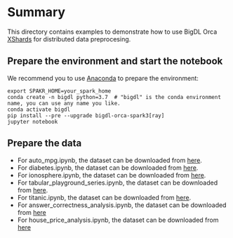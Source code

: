 # Summary
This directory contains examples to demonstrate how to use BigDL Orca [XShards](https://bigdl.readthedocs.io/en/latest/doc/Orca/Overview/data-parallel-processing.html#xshards-distributed-data-parallel-python-processing) for distributed data preprocesing.

## Prepare the environment and start the notebook
We recommend you to use [Anaconda](https://www.anaconda.com/distribution/#linux) to prepare the environment:

```
export SPAKR_HOME=your_spark_home
conda create -n bigdl python=3.7  # "bigdl" is the conda environment name, you can use any name you like.
conda activate bigdl
pip install --pre --upgrade bigdl-orca-spark3[ray]
jupyter notebook
```

## Prepare the data
- For auto_mpg.ipynb, the dataset can be downloaded from [here](http://archive.ics.uci.edu/ml/machine-learning-databases/auto-mpg/auto-mpg.data).
- For diabetes.ipynb, the dataset can be downloaded from [here](https://raw.githubusercontent.com/jbrownlee/Datasets/master/pima-indians-diabetes.data.csv).
- For ionosphere.ipynb, the dataset can be downloaded from [here](https://raw.githubusercontent.com/jbrownlee/Datasets/master/ionosphere.csv).
- For tabular_playground_series.ipynb, the dataset can be downloaded from [here](https://www.kaggle.com/code/remekkinas/tps-5-pytorch-nn-for-tabular-step-by-step/data?select=train.csv).
- For titanic.ipynb, the dataset can be downloaded from [here](https://www.kaggle.com/code/chuanguy/titanic-data-processing-with-python-0-813/data?select=train.csv).
- For answer_correctness_analysis.ipynb, the dataset can be downloaded from [here](https://www.kaggle.com/competitions/riiid-test-answer-prediction/data?select=train.csv)
- For house_price_analysis.ipynb, the dataset can be downloaded from [here](https://www.kaggle.com/code/pmarcelino/comprehensive-data-exploration-with-python/data?select=train.csv)
